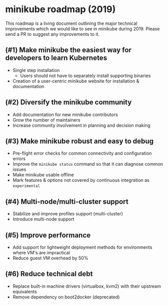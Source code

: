 # minikube roadmap (2019)

This roadmap is a living document outlining the major technical improvements which we would like to see in minikube during 2019. Please send a PR to suggest any improvements to it.

## (#1) Make minikube the easiest way for developers to learn Kubernetes

- Single step installation
  - Users should not have to separately install supporting binaries
- Creation of a user-centric minikube website for installation & documentation

## (#2) Diversify the minikube community

- Add documentation for new minikube contributors
- Grow the number of maintainers
- Increase community involvement in planning and decision making

## (#3) Make minikube robust and easy to debug

- Pre-flight error checks for common connectivity and configuration errors
- Improve the `minikube status` command so that it can diagnose common issues
- Make minikube usable offline
- Mark features & options not covered by continuous integration as `experimental`

## (#4) Multi-node/multi-cluster support

- Stabilize and improve profiles support (multi-cluster)
- Introduce multi-node support

## (#5) Improve performance

- Add support for lightweight deployment methods for environments where VM's are impractical
- Reduce guest VM overhead by 50%

## (#6) Reduce technical debt

- Replace built-in machine drivers (virtualbox, kvm2) with their upstream equivalents
- Remove dependency on boot2docker (deprecated)